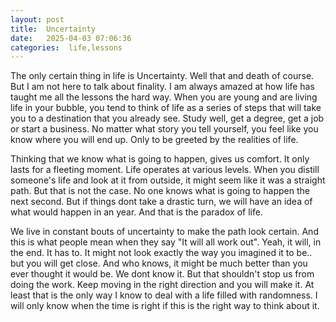 ```yaml
---
layout: post
title:  Uncertainty
date:   2025-04-03 07:06:36
categories:  life,lessons
---
```

The only certain thing in life is Uncertainty. Well that and death of course. But I am not here to talk about finality. I am always amazed at how life has taught me all the lessons the hard way. When you are young and are living life in your bubble, you tend to think of life as a series of steps that will take you to a destination that you already see. Study well, get a degree, get a job or start a business. No matter what story you tell yourself, you feel like you know where you will end up. Only to be greeted by the realities of life. 

Thinking that we know what is going to happen, gives us comfort. It only lasts for a fleeting moment. Life operates at various levels. When you distill someone's life and look at it from outside, it might seem like it was a straight path. But that is not the case. No one knows what is going to happen the next second. But if things dont take a drastic turn, we will have an idea of what would happen in an year. And that is the paradox of life.

We live in constant bouts of uncertainty to make the path look certain. And this is what people mean when they say "It will all work out". Yeah, it will, in the end. It has to. It might not look exactly the way you imagined it to be.. but you will get close. And who knows, it might be much better than you ever thought it would be. We dont know it. But that shouldn't stop us from doing the work. Keep moving in the right direction and you will make it. At least that is the only way I know to deal with a life filled with randomness. I will only know when the time is right if this is the right way to think about it.
